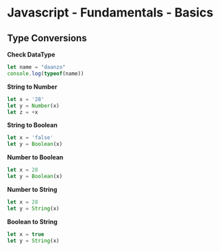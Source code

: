 # Javascript - Fundamentals - Basics

## Type Conversions

**Check DataType**

```javascript
let name = "daanzo"
console.log(typeof(name))
```

**String to Number**

```javascript
let x = '28'
let y = Number(x)
let z = +x
```

**String to Boolean**

```javascript
let x = 'false'
let y = Boolean(x)
```

**Number to Boolean**

```javascript
let x = 28
let y = Boolean(x)
```

**Number to String**

```javascript
let x = 28
let y = String(x)
```

**Boolean to String**

```javascript
let x = true
let y = String(x)
```

